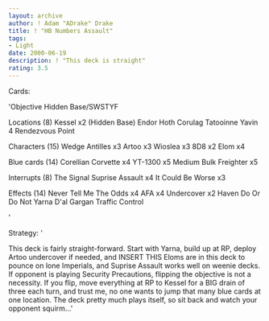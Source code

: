 ```yaml
---
layout: archive
author: ! Adam "ADrake" Drake
title: ! "HB Numbers Assault"
tags:
- Light
date: 2000-06-19
description: ! "This deck is straight"
rating: 3.5
---
```

Cards: 

'Objective
Hidden Base/SWSTYF

Locations (8)
Kessel x2 (Hidden Base)
Endor
Hoth
Corulag
Tatooinne
Yavin 4
Rendezvous Point

Characters (15)
Wedge Antilles x3
Artoo x3
Wioslea x3
8D8 x2
Elom x4

Blue cards (14)
Corellian Corvette x4
YT-1300 x5
Medium Bulk Freighter x5

Interrupts (8)
The Signal
Suprise Assault x4
It Could Be Worse x3

Effects (14)
Never Tell Me The Odds x4
AFA x4
Undercover x2
Haven
Do Or Do Not
Yarna D'al Gargan
Traffic Control

'

Strategy: '


This deck is fairly straight-forward. Start with Yarna, build up at RP, deploy Artoo undercover if needed, and INSERT THIS Eloms are in this deck to pounce on lone Imperials, and Suprise Assault works well on weenie decks. If opponent is playing Security Precautions, flipping the objective is not a necessity. If you flip, move everything at RP to Kessel for a BIG drain of three each turn, and trust me, no one wants to jump that many blue cards at one location. The deck pretty much plays itself, so sit back and watch your opponent squirm...'